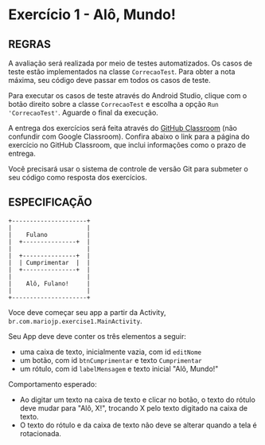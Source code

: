 # Exercício 1 - Alô, Mundo!

## REGRAS

A avaliação será realizada por meio de testes automatizados. Os casos de teste estão implementados na classe `CorrecaoTest`. Para obter a nota máxima, seu código deve passar em todos os casos de teste.

Para executar os casos de teste através do Android Studio, clique com o botão direito sobre a classe `CorrecaoTest` e escolha a opção `Run 'CorrecaoTest'`. Aguarde o final da execução.

A entrega dos exercícios será feita através do [GitHub Classroom](https://classroom.github.com/) (não confundir com Google Classroom). Confira abaixo o link para a página do exercício no GitHub Classroom, que inclui informações como o prazo de entrega.

Você precisará usar o sistema de controle de versão Git para submeter o seu código como resposta dos exercícios.

## ESPECIFICAÇÃO

<!-- http://asciiflow.com/ -->

```
+---------------------+
|                     |
|    Fulano           |
|  +---------------+  |
|                     |
|  +---------------+  |
|  | Cumprimentar  |  |
|  +---------------+  |
|                     |
|    Alô, Fulano!     |
|                     |
+---------------------+

```

Voce deve começar seu app a partir da Activity, `br.com.mariojp.exercise1.MainActivity`.

Seu App deve deve conter os três elementos a seguir:

- uma caixa de texto, inicialmente vazia, com id `editNome`
- um botão, com id `btnCumprimentar` e texto `Cumprimentar`
- um rótulo, com id `labelMensagem` e texto inicial "Alô, Mundo!"

Comportamento esperado:

- Ao digitar um texto na caixa de texto e clicar no botão, o texto do rótulo deve mudar para "Alô, X!", trocando X pelo texto digitado na caixa de texto.
- O texto do rótulo e da caixa de texto não deve se alterar quando a tela é rotacionada.